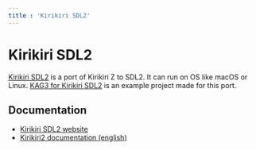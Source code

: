 ```yaml
---
title : 'Kirikiri SDL2'
---
```


# Kirikiri SDL2

[Kirikiri SDL2](https://github.com/krkrsdl2/krkrsdl2) is a port of Kirikiri Z to SDL2. It can run on OS like macOS or Linux.
[KAG3 for Kirikiri SDL2](https://github.com/krkrsdl2/kag3) is an example project made for this port.

## Documentation

* [Kirikiri SDL2 website](https://krkrsdl2.github.io/krkrsdl2/en/)
* [Kirikiri2 documentation (english)](https://kirikirikag.sourceforge.net/contents/index.html)

